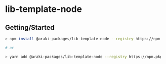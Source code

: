 # lib-template-node

## Getting/Started

```sh
> npm install @araki-packages/lib-template-node --registry https://npm.pkg.github.com/

# or

> yarn add @araki-packages/lib-template-node --registry https://npm.pkg.github.com/
```



